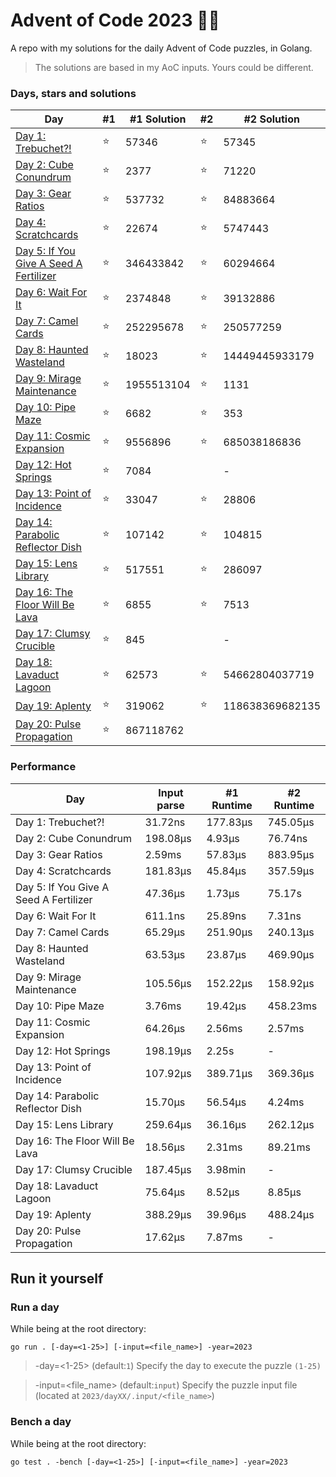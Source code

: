 # Advent of Code 2023 🎄🎁
A repo with my solutions for the daily Advent of Code puzzles, in Golang.

> The solutions are based in my AoC inputs. Yours could be different.

### Days, stars and solutions 
| Day                                                           | #1 | #1 Solution | #2 | #2 Solution     |
|---------------------------------------------------------------|----|-------------|----|-----------------|
| [Day 1: Trebuchet?!](2023/day01/day01.go)                     | ⭐ | 57346      | ⭐ | 57345           |
| [Day 2: Cube Conundrum](2023/day02/day02.go)                  | ⭐ | 2377       | ⭐ | 71220           |
| [Day 3: Gear Ratios](2023/day03/day03.go)                     | ⭐ | 537732     | ⭐ | 84883664        |
| [Day 4: Scratchcards](2023/day04/day04.go)                    | ⭐ | 22674      | ⭐ | 5747443         |
| [Day 5: If You Give A Seed A Fertilizer](2023/day05/day05.go) | ⭐ | 346433842  | ⭐ | 60294664        |
| [Day 6: Wait For It](2023/day06/day06.go)                     | ⭐ | 2374848    | ⭐ | 39132886        |
| [Day 7: Camel Cards](2023/day07/day07.go)                     | ⭐ | 252295678  | ⭐ | 250577259       |
| [Day 8: Haunted Wasteland](2023/day08/day08.go)               | ⭐ | 18023      | ⭐ | 14449445933179  |
| [Day 9: Mirage Maintenance](2023/day09/day09.go)              | ⭐ | 1955513104 | ⭐ | 1131            |
| [Day 10: Pipe Maze](2023/day10/day10.go)                      | ⭐ | 6682       | ⭐ | 353             |
| [Day 11: Cosmic Expansion](2023/day11/day11.go)               | ⭐ | 9556896    | ⭐ | 685038186836    |
| [Day 12: Hot Springs](2023/day12/day12.go)                    | ⭐ | 7084       |   | -               |
| [Day 13: Point of Incidence](2023/day13/day13.go)             | ⭐ | 33047      | ⭐ | 28806           |
| [Day 14: Parabolic Reflector Dish](2023/day14/day14.go)       | ⭐ | 107142     | ⭐ | 104815          |
| [Day 15: Lens Library](2023/day15/main.go)                    | ⭐ | 517551     | ⭐ | 286097          |
| [Day 16: The Floor Will Be Lava](2023/day16/day16.go)         | ⭐ | 6855       | ⭐ | 7513            |
| [Day 17: Clumsy Crucible](2023/day17/day17.go)                | ⭐ | 845        |   | -               |
| [Day 18: Lavaduct Lagoon](2023/day18/day18.go)                | ⭐ | 62573      | ⭐ | 54662804037719  |
| [Day 19: Aplenty](2023/day19/day19.go)                        | ⭐ | 319062     | ⭐ | 118638369682135 |
| [Day 20: Pulse Propagation](2023/day19/day19.go)              | ⭐ | 867118762  |   |                 |


### Performance
| Day                                    | Input parse | #1 Runtime | #2 Runtime |
|----------------------------------------|-------------|------------|------------|
| Day 1: Trebuchet?!                     | 31.72ns     | 177.83μs   | 745.05μs   |
| Day 2: Cube Conundrum                  | 198.08μs    | 4.93μs     | 76.74ns    |
| Day 3: Gear Ratios                     | 2.59ms      | 57.83μs    | 883.95μs   |
| Day 4: Scratchcards                    | 181.83μs    | 45.84μs    | 357.59μs   |
| Day 5: If You Give A Seed A Fertilizer | 47.36μs     | 1.73μs     | 75.17s     |
| Day 6: Wait For It                     | 611.1ns     | 25.89ns    | 7.31ns     |
| Day 7: Camel Cards                     | 65.29μs     | 251.90μs   | 240.13μs   |
| Day 8: Haunted Wasteland               | 63.53μs     | 23.87μs    | 469.90μs   |
| Day 9: Mirage Maintenance              | 105.56μs    | 152.22μs   | 158.92μs   |
| Day 10: Pipe Maze                      | 3.76ms      | 19.42μs    | 458.23ms   |
| Day 11: Cosmic Expansion               | 64.26μs     | 2.56ms     | 2.57ms     |
| Day 12: Hot Springs                    | 198.19μs    | 2.25s      | -          |
| Day 13: Point of Incidence             | 107.92μs    | 389.71μs   | 369.36μs   |
| Day 14: Parabolic Reflector Dish       | 15.70μs     | 56.54μs    | 4.24ms     |
| Day 15: Lens Library                   | 259.64μs    | 36.16μs    | 262.12μs   |
| Day 16: The Floor Will Be Lava         | 18.56μs     | 2.31ms     | 89.21ms    |
| Day 17: Clumsy Crucible                | 187.45μs    | 3.98min    | -          |
| Day 18: Lavaduct Lagoon                | 75.64μs     | 8.52μs     | 8.85μs     |
| Day 19: Aplenty                        | 388.29μs    | 39.96μs    | 488.24μs   |
| Day 20: Pulse Propagation              | 17.62μs     | 7.87ms     | -          |

## Run it yourself
### Run a day 
While being at the root directory:
```
go run . [-day=<1-25>] [-input=<file_name>] -year=2023
```
> -day=<1-25> (default:`1`) Specify the day to execute the puzzle `(1-25)`

> -input=<file_name> (default:`input`) Specify the puzzle input file (located at `2023/dayXX/.input/<file_name>`)
### Bench a day
While being at the root directory:
```
go test . -bench [-day=<1-25>] [-input=<file_name>] -year=2023
```

##